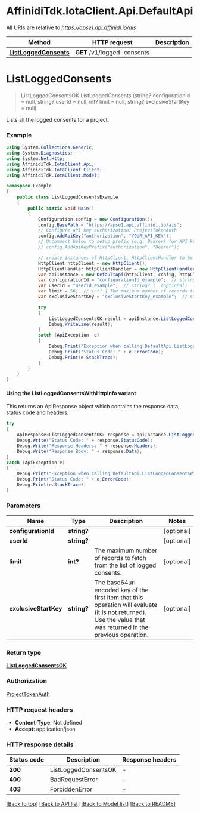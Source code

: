 # AffinidiTdk.IotaClient.Api.DefaultApi

All URIs are relative to *https://apse1.api.affinidi.io/ais*

| Method | HTTP request | Description |
|--------|--------------|-------------|
| [**ListLoggedConsents**](DefaultApi.md#listloggedconsents) | **GET** /v1/logged-consents |  |

<a id="listloggedconsents"></a>
# **ListLoggedConsents**
> ListLoggedConsentsOK ListLoggedConsents (string? configurationId = null, string? userId = null, int? limit = null, string? exclusiveStartKey = null)



Lists all the logged consents for a project.

### Example
```csharp
using System.Collections.Generic;
using System.Diagnostics;
using System.Net.Http;
using AffinidiTdk.IotaClient.Api;
using AffinidiTdk.IotaClient.Client;
using AffinidiTdk.IotaClient.Model;

namespace Example
{
    public class ListLoggedConsentsExample
    {
        public static void Main()
        {
            Configuration config = new Configuration();
            config.BasePath = "https://apse1.api.affinidi.io/ais";
            // Configure API key authorization: ProjectTokenAuth
            config.AddApiKey("authorization", "YOUR_API_KEY");
            // Uncomment below to setup prefix (e.g. Bearer) for API key, if needed
            // config.AddApiKeyPrefix("authorization", "Bearer");

            // create instances of HttpClient, HttpClientHandler to be reused later with different Api classes
            HttpClient httpClient = new HttpClient();
            HttpClientHandler httpClientHandler = new HttpClientHandler();
            var apiInstance = new DefaultApi(httpClient, config, httpClientHandler);
            var configurationId = "configurationId_example";  // string? |  (optional) 
            var userId = "userId_example";  // string? |  (optional) 
            var limit = 56;  // int? | The maximum number of records to fetch from the list of logged consents. (optional) 
            var exclusiveStartKey = "exclusiveStartKey_example";  // string? | The base64url encoded key of the first item that this operation will evaluate (it is not returned). Use the value that was returned in the previous operation. (optional) 

            try
            {
                ListLoggedConsentsOK result = apiInstance.ListLoggedConsents(configurationId, userId, limit, exclusiveStartKey);
                Debug.WriteLine(result);
            }
            catch (ApiException  e)
            {
                Debug.Print("Exception when calling DefaultApi.ListLoggedConsents: " + e.Message);
                Debug.Print("Status Code: " + e.ErrorCode);
                Debug.Print(e.StackTrace);
            }
        }
    }
}
```

#### Using the ListLoggedConsentsWithHttpInfo variant
This returns an ApiResponse object which contains the response data, status code and headers.

```csharp
try
{
    ApiResponse<ListLoggedConsentsOK> response = apiInstance.ListLoggedConsentsWithHttpInfo(configurationId, userId, limit, exclusiveStartKey);
    Debug.Write("Status Code: " + response.StatusCode);
    Debug.Write("Response Headers: " + response.Headers);
    Debug.Write("Response Body: " + response.Data);
}
catch (ApiException e)
{
    Debug.Print("Exception when calling DefaultApi.ListLoggedConsentsWithHttpInfo: " + e.Message);
    Debug.Print("Status Code: " + e.ErrorCode);
    Debug.Print(e.StackTrace);
}
```

### Parameters

| Name | Type | Description | Notes |
|------|------|-------------|-------|
| **configurationId** | **string?** |  | [optional]  |
| **userId** | **string?** |  | [optional]  |
| **limit** | **int?** | The maximum number of records to fetch from the list of logged consents. | [optional]  |
| **exclusiveStartKey** | **string?** | The base64url encoded key of the first item that this operation will evaluate (it is not returned). Use the value that was returned in the previous operation. | [optional]  |

### Return type

[**ListLoggedConsentsOK**](ListLoggedConsentsOK.md)

### Authorization

[ProjectTokenAuth](../README.md#ProjectTokenAuth)

### HTTP request headers

 - **Content-Type**: Not defined
 - **Accept**: application/json


### HTTP response details
| Status code | Description | Response headers |
|-------------|-------------|------------------|
| **200** | ListLoggedConsentsOK |  -  |
| **400** | BadRequestError |  -  |
| **403** | ForbiddenError |  -  |

[[Back to top]](#) [[Back to API list]](../README.md#documentation-for-api-endpoints) [[Back to Model list]](../README.md#documentation-for-models) [[Back to README]](../README.md)

